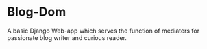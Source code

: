 # Blog-Dom
A basic Django Web-app which serves the function of mediaters for passionate blog writer and curious reader.<br />

